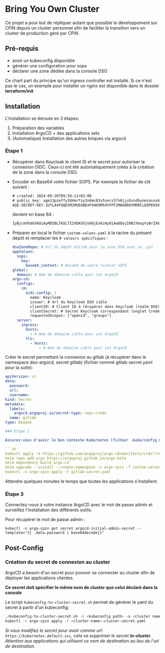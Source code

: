 # Bring You Own Cluster

Ce projet a pour but de répliquer autant que possible le développement sur CPiN depuis un cluster personnel afin de faciliter la transition vers un cluster de production géré par CPiN.

## Pré-requis

- avoir un kubeconfig disponible
- générer une configuration pour sops
- déclarer une zone dédiée dans la console DSO

Ce chart part du principe qu'un ingress controller est installé. Si ce n'est pas le cas, un exemple pour installer un nginx est disponible dans le dossier **terraform/init**

## Installation

L'installation se déroule en 3 étapes:

1. Préparation des variables
2. Installation ArgoCD + des applications sets
3. (Automatique) Installation des autres briques via argocd

### Étape 1

- Récupérer dans Keycloak le client ID et le secret pour autoriser la connexion OIDC. Ceux-ci ont été automatiquement créés à la création de la zone dans la console DSO.
- Encoder en Base64 votre fichier SOPS. Par exemple le fichier de clé suivant :

  ```txt
  # created: 2024-09-26T09:58:11+02:00
  # public key: age13pzeffy3d4mrfzy3n6mc03v5secs57n0jju5vndhynmzasxx63lq33y3gm
  AGE-SECRET-KEY-1UTLA4FQQD3MJMUEGNEXF94K9MS4YFPF2MAHQR6YMDRCLE0PEK9XSQKQE4T
  ```

  devient en base 64 :

  ```txt
  IyBjcmVhdGVkOiAyMDI0LTA5LTI2VDA5OjU4OjExKzAyOjAwDQojIHB1YmxpYyBrZXk6IGFnZTEzcHplZmZ5M2Q0bXJmenkzbjZtYzAzdjVzZWNzNTduMGpqdTV2bmRoeW5temFzeHg2M2xxMzN5M2dtDQpBR0UtU0VDUkVULUtFWS0xVVRMQTRGUVFEM01KTVVFR05FWEY5NEs5TVM0WUZQRjJNQUhRUjZZTURSQ0xFMFBFSzlYU1FLUUU0VA==
  ```

- Préparer en local le fichier `custom-values.yaml` à la racine du présent dépôt et remplacer les `# valeurs spécifiques` :

  ```yaml
  dsoZoneRepo: # Url du dépôt Gitlab pour la zone DSO avec un .git
  appValues:
    sops:
      key:
        base64_content: # Base64 de votre fichier SOPS
  global:
    domain: # Nom de domaine cible pour cet ArgoCD
  argo-cd:
    configs:
      cm:
        oidc.config: |
          name: Keycloak
          issuer: # Url du Keycloak DSO cible
          clientID: # Client ID à récupérer dans Keycloak (realm DSO)
          clientSecret: # Secret Keycloak correspondant (onglet Credentials)
          requestedScopes: ["openid", "groups"]
    server:
      ingress:
        hosts:
          - # Nom de domaine cible pour cet ArgoCD
        tls:
          - hosts:
              - # Nom de domaine cible pour cet ArgoCD
  ```

Créer le secret permettant la connexion au gitlab (à récupérer dans le namespace dso-argocd, secret gitlab) (fichier nommé gitlab-secret.yaml pour la suite):

```yaml
apiVersion: v1
data:
  password: 
  url: 
  username: 
kind: Secret
metadata:
  labels:
    argocd.argoproj.io/secret-type: repo-creds
  name: gitlab
type: Opaque

### Étape 2

Assurez-vous d'avoir le bon contexte Kubernetes (fichier .kube/config ou variable d'environnement KUBECONFIG) et lancez les commandes suivantes :

```sh
kubectl apply -k https://github.com/argoproj/argo-cd/manifests/crds\?ref\=stable
helm repo add argo https://argoproj.github.io/argo-helm
helm dependency build argo-cd
helm upgrade --install --create-namespace -n argo-cpin -f custom-values.yaml argocd argo-cd
kubectl -n argo-cpin apply -f gitlab-secret.yaml
```

Attendre quelques minutes le temps que toutes les applications s'installent.



### Étape 3

Connectez-vous à votre instance ArgoCD avec le mot de passe admin et surveillez l'installation des différents outils.

Pour récupérer le mot de passe admin :

```shell
kubectl -n argo-cpin get secret argocd-initial-admin-secret --template="{{ .data.password | base64decode}}"
```

## Post-Config

### Création du secret de connexion au cluster

ArgoCD a besoin d'un secret pour pouvoir se connecter au cluster afin de déployer les applications clientes.

**Ce secret doit spécifier le même nom de cluster que celui déclaré dans la console**

Le script `kubeconfig-to-cluster-secret.sh` permet de générer le yaml du secret à partir d'un kubeconfig:

```sh
./kubeconfig-to-cluster-secret.sh -k <kubeconfig path> -n <cluster name> [-c <context_name>] [-i <https://cluster_api_ip:443>]
kubectl -n argo-cpin apply -f <cluster-name>-cluster-secret.yaml
```

*Si vous modifiez le secret pour avoir comme url: `https://kubernetes.default.svc`, cela va supprimer le secret **in-cluster**. Attention aux applications qui utilisent ce nom de destination au lieu de l'url de destination.*
